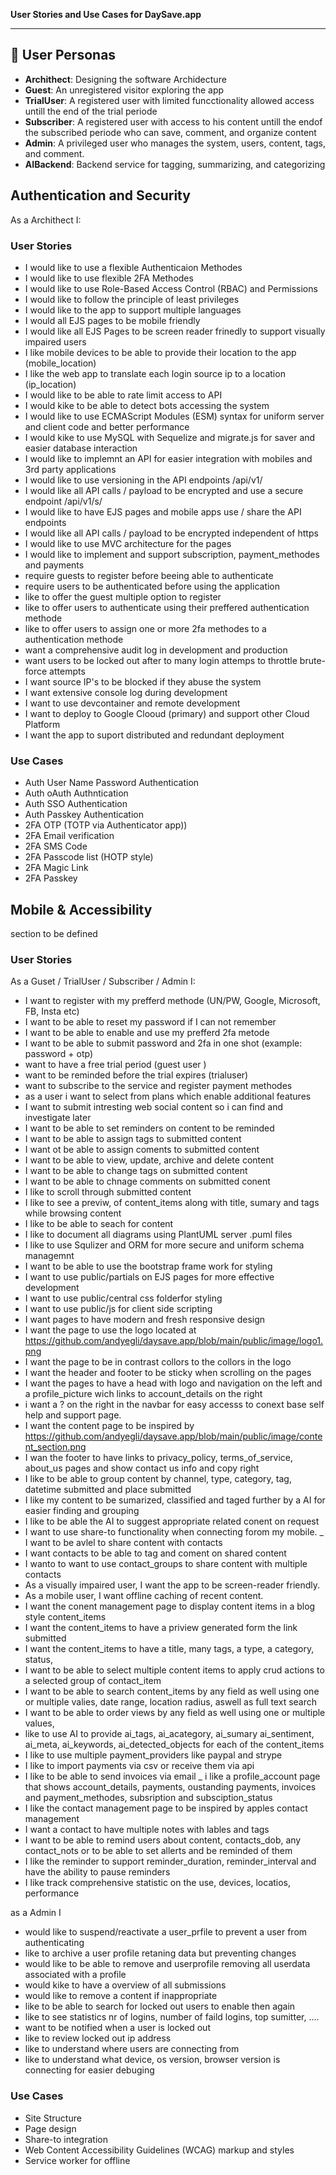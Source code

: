 
**User Stories and Use Cases for DaySave.app**


---

## 👤 User Personas
- **Archithect**: Designing the software Archidecture
- **Guest**: An unregistered visitor exploring the app
- **TrialUser**: A registered user with limited funcctionality allowed access untill the end of the trial periode 
- **Subscriber**: A registered user with access to his content untill the endof the subscribed periode who can save, comment, and organize content
- **Admin**: A privileged user who manages the system, users, content, tags, and comment. 
- **AIBackend**: Backend service for tagging, summarizing, and categorizing

## Authentication and Security
As a Archithect I:
### User Stories
- I would like to use a flexible Authenticaion Methodes
- I would like to use flexible 2FA Methodes
- I would like to use Role-Based Access Control (RBAC) and Permissions
- I would like to follow the principle of least privileges
- I would like to the app to support multiple languages
- I would all EJS pages to be mobile friendly
- I would like all EJS Pages to be screen reader frinedly to support visually impaired users
- I like mobile devices to be able to provide their location to the app (mobile_location)
- I like the web app to translate each login source ip to a location  (ip_location)
- I would like to be able to rate limit access to API
- I would kike to be able to detect bots accessing the system
- I would like to use ECMAScript Modules (ESM) syntax for uniform server and client code and better performance
- I would kike to use MySQL with Sequelize and migrate.js for saver and easier database interaction
- I would like to implemnt an API for easier integration with mobiles and 3rd party applications 
- I would like to use versioning in the API endpoints /api/v1/
- I would like all API calls / payload to be encrypted and use a secure endpoint  /api/v1/s/
- I would like to have EJS pages and mobile apps use / share the API endpoints
- I would like all API calls / payload to be encrypted independent of https
- I would like to use MVC architecture for the pages
- I would like to implement and support subscription, payment_methodes and payments 
- require guests to register before beeing able to authenticate
- require users to be authenticated before using the application
- like to offer the guest multiple option to register
- like to offer users to authenticate using their preffered authentication methode
- like to offer users to assign one or more 2fa methodes to a authentication methode
- want a comprehensive audit log in development and production
- want users to be locked out after to many login attemps to throttle brute-force attempts
- I want source IP's to be blocked if they abuse the system 
- I want extensive console log during development
- I want to use devcontainer and remote development 
- I want to deploy to Google Clooud (primary) and support other Cloud Platform
- I want the app to suport distributed and redundant deployment

### Use Cases ###
- Auth User Name Password Authentication
- Auth oAuth Authntication
- Auth SSO Authentication
- Auth Passkey Authentication
- 2FA OTP (TOTP via Authenticator app))
- 2FA Email verification
- 2FA SMS Code
- 2FA Passcode list (HOTP style)
- 2FA Magic Link
- 2FA Passkey

## Mobile & Accessibility
section to be defined

### User Stories
As a Guset / TrialUser / Subscriber / Admin I:

- I want to register with my prefferd methode (UN/PW, Google, Microsoft, FB, Insta etc)
- I want to be able to reset my password if I can not remember
- I want to be able to enable and use my prefferd 2fa metode
- I want to be able to submit password and 2fa in one shot (example: password + otp)
- want to have a free trial period (guest user )
- want to be reminded before the trial expires (trialuser)
- want to subscribe to the service and register payment methodes
- as a user i want to select from plans which enable additional features
- I want to submit intresting web social content so i can find and investigate later
- I want to be able to set reminders on content to be reminded 
- I want to be able to assign tags to submitted content
- I want ot be able to assign coments to submitted content
- I want to be able to view, update, archive and delete content
- I want to be able to change tags on submitted content
- I want to be able to chnage comments on submitted conent
- I like to scroll through submitted content
- I like to see a previw, of content_items along with title, sumary and tags while browsing content
- I like to be able to seach for content 
- I like to document all diagrams using PlantUML server .puml files
- I like to use Squlizer and ORM for more secure and uniform schema managemnt
- I want to be able to use the bootstrap frame work for styling
- I want to use public/partials on EJS pages for more effective development
- I want to use public/central css folderfor styling
- I want to use public/js for client side scripting
- I want pages to have modern and fresh responsive design
- I want the page to use the logo located at https://github.com/andyegli/daysave.app/blob/main/public/image/logo1.png
- I want the page to be in contrast collors to the collors in the logo
- I want the header and footer to be sticky when scrolling on the pages
- I want the pages to have a head with logo and navigation on the left and a profile_picture wich links to account_details on the right
- i want a ? on the right in the navbar for easy accesss to conext base self help and support page. 
- I want the content page to be inspired by https://github.com/andyegli/daysave.app/blob/main/public/image/content_section.png
- I wan the footer to have links to privacy_policy, terms_of_service, about_us pages and show contact us info and copy right
- I like to be able to group content by channel, type, category, tag, datetime submitted and place submitted  
- I like my content to be sumarized, classified and taged further by a AI for easier finding and grouping
- I like to be able the AI to suggest appropriate related conent on request 
- I want to use share-to functionality when connecting forom my mobile.
_ I want to be avlel to share content with contacts
- I want contacts to be able to tag and coment on shared content
- I wanto to want to use contact_groups to share content with multiple contacts
- As a visually impaired user, I want the app to be screen-reader friendly.
- As a mobile user, I want offline caching of recent content.
- I want the conent management page to display content items in a blog style content_items
- I want the content_items to have a priview generated form the link submitted 
- I want the content_items to have a title, many tags, a type, a category, status, 
- I want to be able to select multiple content items to apply crud actions to a selected group of contact_item
- I want to be able to search content_items by any field as well using one or multiple valies, date range, location radius, aswell as  full text search
- I want to be able to order views by any field as well using one or multiple values,
- like to use AI to provide ai_tags, ai_acategory, ai_sumary ai_sentiment, ai_meta, ai_keywords, ai_detected_objects for each of the content_items
- I like to use multiple payment_providers like paypal and strype
- I like to import payments via csv or receive them via api
- I like to be able to send invoices via email
_ i like a profile_account page that shows account_details, payments, oustanding payments, invoices and payment_methodes, subsription and subsciption_status
- I like the contact management page to be inspired by apples contact management
- I want a contact to have multiple notes with lables and tags
- I want to be able to remind users about content, contacts_dob, any contact_nots or to be able to set allerts and be reminded of them 
- I like the reminder to support reminder_duration, reminder_interval and have the ability to pause reminders 
- I like track comprehensive statistic on the use, devices, locatios, performance


as a Admin I
- would like to suspend/reactivate a user_prfile to prevent a user from authenticating
- like to archive a user profile retaning data but preventing changes
- would like to be able to remove and userprofile removing all userdata associated with a profile
- would kike to have a overview of all submissions
- would like to remove a content if inappropriate
- like to be able to search for locked out users to enable then again 
- like to see statistics nr of logins, number of faild logins, top sumitter, ....
- want to be notified when a user is locked out
- like to review locked out ip address
- like to understand where users are connecting from 
- like to understand what device, os version, browser version is connecting for easier debuging 



### Use Cases
- Site Structure
- Page design
- Share-to integration
- Web Content Accessibility Guidelines (WCAG) markup and styles
- Service worker for offline

